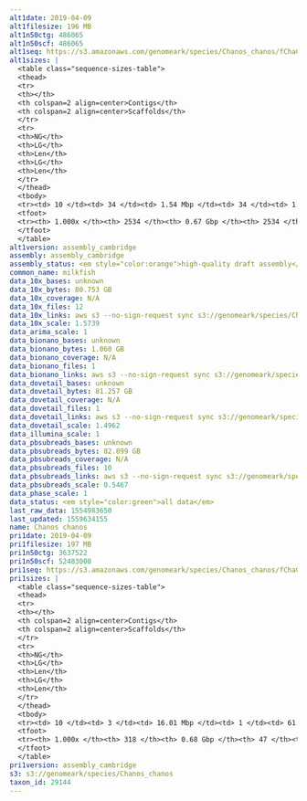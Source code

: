 ```yaml
---
alt1date: 2019-04-09
alt1filesize: 196 MB
alt1n50ctg: 486065
alt1n50scf: 486065
alt1seq: https://s3.amazonaws.com/genomeark/species/Chanos_chanos/fChaCha1/assembly_cambridge/fChaCha1.alt.asm.20190409.fasta.gz
alt1sizes: |
  <table class="sequence-sizes-table">
  <thead>
  <tr>
  <th></th>
  <th colspan=2 align=center>Contigs</th>
  <th colspan=2 align=center>Scaffolds</th>
  </tr>
  <tr>
  <th>NG</th>
  <th>LG</th>
  <th>Len</th>
  <th>LG</th>
  <th>Len</th>
  </tr>
  </thead>
  <tbody>
  <tr><td> 10 </td><td> 34 </td><td> 1.54 Mbp </td><td> 34 </td><td> 1.54 Mbp </td></tr>  <tr><td> 20 </td><td> 88 </td><td> 1.01 Mbp </td><td> 88 </td><td> 1.01 Mbp </td></tr>  <tr><td> 30 </td><td> 167 </td><td> 0.77 Mbp </td><td> 167 </td><td> 0.77 Mbp </td></tr>  <tr><td> 40 </td><td> 267 </td><td> 0.61 Mbp </td><td> 267 </td><td> 0.61 Mbp </td></tr>  <tr style="background-color:#cccccc;"><td> 50 </td><td> 392 </td><td> 0.49 Mbp </td><td> 392 </td><td> 0.49 Mbp </td></tr>  <tr><td> 60 </td><td> 548 </td><td> 0.39 Mbp </td><td> 548 </td><td> 0.39 Mbp </td></tr>  <tr><td> 70 </td><td> 744 </td><td> 0.30 Mbp </td><td> 744 </td><td> 0.30 Mbp </td></tr>  <tr><td> 80 </td><td> 1003 </td><td> 0.23 Mbp </td><td> 1003 </td><td> 0.23 Mbp </td></tr>  <tr><td> 90 </td><td> 1368 </td><td> 0.14 Mbp </td><td> 1368 </td><td> 0.14 Mbp </td></tr>  <tr><td> 100 </td><td> 2533 </td><td> 598  bp </td><td> 2533 </td><td> 598  bp </td></tr>  </tbody>
  <tfoot>
  <tr><th> 1.000x </th><th> 2534 </th><th> 0.67 Gbp </th><th> 2534 </th><th> 0.67 Gbp </th></tr>
  </tfoot>
  </table>
alt1version: assembly_cambridge
assembly: assembly_cambridge
assembly_status: <em style="color:orange">high-quality draft assembly</em>
common_name: milkfish
data_10x_bases: unknown
data_10x_bytes: 80.753 GB
data_10x_coverage: N/A
data_10x_files: 12
data_10x_links: aws s3 --no-sign-request sync s3://genomeark/species/Chanos_chanos/fChaCha1/genomic_data/10x/ .<br>
data_10x_scale: 1.5739
data_arima_scale: 1
data_bionano_bases: unknown
data_bionano_bytes: 1.060 GB
data_bionano_coverage: N/A
data_bionano_files: 1
data_bionano_links: aws s3 --no-sign-request sync s3://genomeark/species/Chanos_chanos/fChaCha1/genomic_data/bionano/ .<br>
data_dovetail_bases: unknown
data_dovetail_bytes: 81.257 GB
data_dovetail_coverage: N/A
data_dovetail_files: 1
data_dovetail_links: aws s3 --no-sign-request sync s3://genomeark/species/Chanos_chanos/fChaCha1/genomic_data/dovetail/ .<br>
data_dovetail_scale: 1.4962
data_illumina_scale: 1
data_pbsubreads_bases: unknown
data_pbsubreads_bytes: 82.899 GB
data_pbsubreads_coverage: N/A
data_pbsubreads_files: 10
data_pbsubreads_links: aws s3 --no-sign-request sync s3://genomeark/species/Chanos_chanos/fChaCha1/genomic_data/pacbio/ . --exclude "*scraps.bam*"<br>
data_pbsubreads_scale: 0.5467
data_phase_scale: 1
data_status: <em style="color:green">all data</em>
last_raw_data: 1554983650
last_updated: 1559634155
name: Chanos chanos
pri1date: 2019-04-09
pri1filesize: 197 MB
pri1n50ctg: 3637522
pri1n50scf: 52483008
pri1seq: https://s3.amazonaws.com/genomeark/species/Chanos_chanos/fChaCha1/assembly_cambridge/fChaCha1.pri.asm.20190409.fasta.gz
pri1sizes: |
  <table class="sequence-sizes-table">
  <thead>
  <tr>
  <th></th>
  <th colspan=2 align=center>Contigs</th>
  <th colspan=2 align=center>Scaffolds</th>
  </tr>
  <tr>
  <th>NG</th>
  <th>LG</th>
  <th>Len</th>
  <th>LG</th>
  <th>Len</th>
  </tr>
  </thead>
  <tbody>
  <tr><td> 10 </td><td> 3 </td><td> 16.01 Mbp </td><td> 1 </td><td> 61.41 Mbp </td></tr>  <tr><td> 20 </td><td> 8 </td><td> 11.08 Mbp </td><td> 2 </td><td> 60.95 Mbp </td></tr>  <tr><td> 30 </td><td> 15 </td><td> 7.93 Mbp </td><td> 3 </td><td> 60.45 Mbp </td></tr>  <tr><td> 40 </td><td> 25 </td><td> 6.28 Mbp </td><td> 4 </td><td> 56.02 Mbp </td></tr>  <tr style="background-color:#cccccc;"><td> 50 </td><td> 40 </td><td style="background-color:#88ff88;"> 3.64 Mbp </td><td> 5 </td><td style="background-color:#88ff88;"> 52.48 Mbp </td></tr>  <tr><td> 60 </td><td> 61 </td><td> 2.75 Mbp </td><td> 7 </td><td> 44.87 Mbp </td></tr>  <tr><td> 70 </td><td> 90 </td><td> 2.09 Mbp </td><td> 8 </td><td> 44.49 Mbp </td></tr>  <tr><td> 80 </td><td> 128 </td><td> 1.58 Mbp </td><td> 10 </td><td> 29.68 Mbp </td></tr>  <tr><td> 90 </td><td> 181 </td><td> 1.04 Mbp </td><td> 13 </td><td> 21.07 Mbp </td></tr>  <tr><td> 100 </td><td> 317 </td><td> 494  bp </td><td> 46 </td><td> 24.92 Kbp </td></tr>  </tbody>
  <tfoot>
  <tr><th> 1.000x </th><th> 318 </th><th> 0.68 Gbp </th><th> 47 </th><th> 0.70 Gbp </th></tr>
  </tfoot>
  </table>
pri1version: assembly_cambridge
s3: s3://genomeark/species/Chanos_chanos
taxon_id: 29144
---
```

